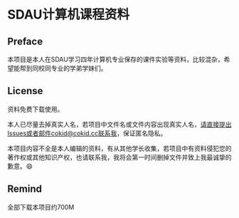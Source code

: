 # SDAU计算机课程资料

## Preface

本项目是本人在SDAU学习四年计算机专业保存的课件实验等资料，比较混杂，希望能帮到同校同专业的学弟学妹们。

## License

资料免费下载使用。

本人已尽量去掉真实人名，若项目中文件名或文件内容出现真实人名，请直接提出Issues或者邮件cokid@cokid.cc联系我，保证匿名隐私。

本项目内容不全是本人编辑的资料，有从其他学长收集，若项目中有资料侵犯您的著作权或其他知识产权，也请联系我，我将会第一时间删掉文件并致上我最诚挚的歉意。:smile:

## Remind

全部下载本项目约700M